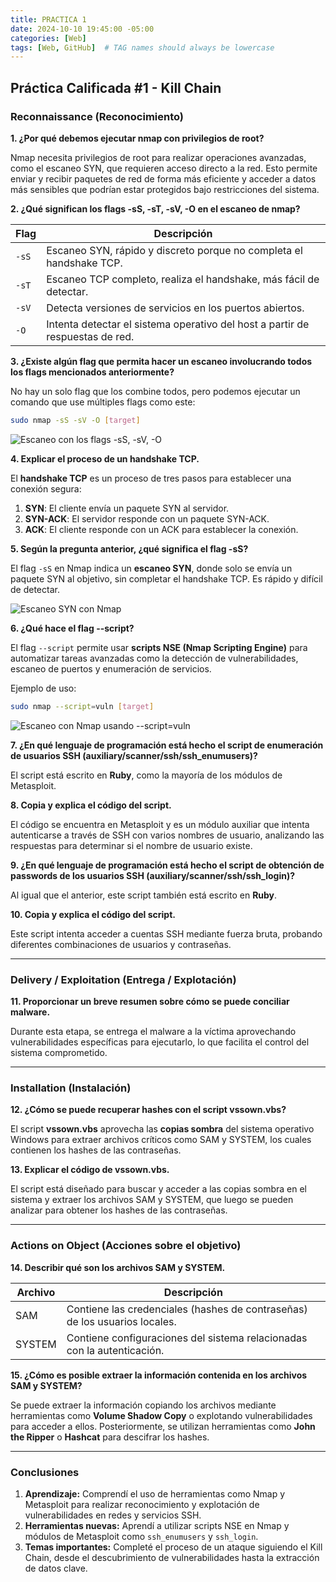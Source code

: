```yaml
---
title: PRACTICA 1
date: 2024-10-10 19:45:00 -05:00
categories: [Web]
tags: [Web, GitHub]  # TAG names should always be lowercase
---
```


## Práctica Calificada #1 - Kill Chain

### Reconnaissance (Reconocimiento)

**1. ¿Por qué debemos ejecutar nmap con privilegios de root?**

Nmap necesita privilegios de root para realizar operaciones avanzadas, como el escaneo SYN, que requieren acceso directo a la red. Esto permite enviar y recibir paquetes de red de forma más eficiente y acceder a datos más sensibles que podrían estar protegidos bajo restricciones del sistema.

**2. ¿Qué significan los flags -sS, -sT, -sV, -O en el escaneo de nmap?**

| Flag   | Descripción                                                                 |
|--------|-----------------------------------------------------------------------------|
| `-sS`  | Escaneo SYN, rápido y discreto porque no completa el handshake TCP.         |
| `-sT`  | Escaneo TCP completo, realiza el handshake, más fácil de detectar.          |
| `-sV`  | Detecta versiones de servicios en los puertos abiertos.                     |
| `-O`   | Intenta detectar el sistema operativo del host a partir de respuestas de red.|

**3. ¿Existe algún flag que permita hacer un escaneo involucrando todos los flags mencionados anteriormente?**

No hay un solo flag que los combine todos, pero podemos ejecutar un comando que use múltiples flags como este:

```bash
sudo nmap -sS -sV -O [target]
```

![Escaneo con los flags -sS, -sV, -O](assets/images/nmap-flag.png)

**4. Explicar el proceso de un handshake TCP.**

El **handshake TCP** es un proceso de tres pasos para establecer una conexión segura:

1. **SYN**: El cliente envía un paquete SYN al servidor.
2. **SYN-ACK**: El servidor responde con un paquete SYN-ACK.
3. **ACK**: El cliente responde con un ACK para establecer la conexión.

**5. Según la pregunta anterior, ¿qué significa el flag -sS?**

El flag `-sS` en Nmap indica un **escaneo SYN**, donde solo se envía un paquete SYN al objetivo, sin completar el handshake TCP. Es rápido y difícil de detectar.

![Escaneo SYN con Nmap](assets/images/nmap-comando.png)

**6. ¿Qué hace el flag --script?**

El flag `--script` permite usar **scripts NSE (Nmap Scripting Engine)** para automatizar tareas avanzadas como la detección de vulnerabilidades, escaneo de puertos y enumeración de servicios.

Ejemplo de uso:

```bash
sudo nmap --script=vuln [target]
```

![Escaneo con Nmap usando --script=vuln](assets/images/nmap-scrip-culn.png)


**7. ¿En qué lenguaje de programación está hecho el script de enumeración de usuarios SSH (auxiliary/scanner/ssh/ssh_enumusers)?**

El script está escrito en **Ruby**, como la mayoría de los módulos de Metasploit.

**8. Copia y explica el código del script.**

El código se encuentra en Metasploit y es un módulo auxiliar que intenta autenticarse a través de SSH con varios nombres de usuario, analizando las respuestas para determinar si el nombre de usuario existe.

**9. ¿En qué lenguaje de programación está hecho el script de obtención de passwords de los usuarios SSH (auxiliary/scanner/ssh/ssh_login)?**

Al igual que el anterior, este script también está escrito en **Ruby**.

**10. Copia y explica el código del script.**

Este script intenta acceder a cuentas SSH mediante fuerza bruta, probando diferentes combinaciones de usuarios y contraseñas.

---

### Delivery / Exploitation (Entrega / Explotación)

**11. Proporcionar un breve resumen sobre cómo se puede conciliar malware.**

Durante esta etapa, se entrega el malware a la víctima aprovechando vulnerabilidades específicas para ejecutarlo, lo que facilita el control del sistema comprometido.

---

### Installation (Instalación)

**12. ¿Cómo se puede recuperar hashes con el script vssown.vbs?**

El script **vssown.vbs** aprovecha las **copias sombra** del sistema operativo Windows para extraer archivos críticos como SAM y SYSTEM, los cuales contienen los hashes de las contraseñas.

**13. Explicar el código de vssown.vbs.**

El script está diseñado para buscar y acceder a las copias sombra en el sistema y extraer los archivos SAM y SYSTEM, que luego se pueden analizar para obtener los hashes de las contraseñas.

---

### Actions on Object (Acciones sobre el objetivo)

**14. Describir qué son los archivos SAM y SYSTEM.**

| Archivo | Descripción                                                                 |
|---------|-----------------------------------------------------------------------------|
| SAM     | Contiene las credenciales (hashes de contraseñas) de los usuarios locales.  |
| SYSTEM  | Contiene configuraciones del sistema relacionadas con la autenticación.     |

**15. ¿Cómo es posible extraer la información contenida en los archivos SAM y SYSTEM?**

Se puede extraer la información copiando los archivos mediante herramientas como **Volume Shadow Copy** o explotando vulnerabilidades para acceder a ellos. Posteriormente, se utilizan herramientas como **John the Ripper** o **Hashcat** para descifrar los hashes.

---

### Conclusiones

1. **Aprendizaje:** Comprendí el uso de herramientas como Nmap y Metasploit para realizar reconocimiento y explotación de vulnerabilidades en redes y servicios SSH.
2. **Herramientas nuevas:** Aprendí a utilizar scripts NSE en Nmap y módulos de Metasploit como `ssh_enumusers` y `ssh_login`.
3. **Temas importantes:** Completé el proceso de un ataque siguiendo el Kill Chain, desde el descubrimiento de vulnerabilidades hasta la extracción de datos clave.
